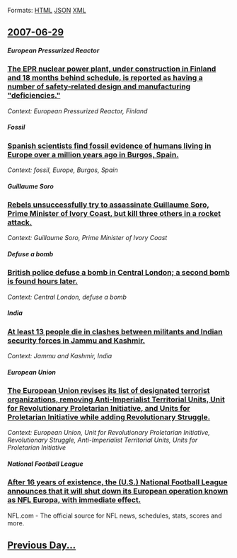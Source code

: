 
Formats: [HTML](2007/06/29/index.html)  [JSON](2007/06/29/index.json)  [XML](2007/06/29/index.xml)  

## [2007-06-29](/news/2007/06/29/index.md)

##### European Pressurized Reactor
### [ The EPR nuclear power plant, under construction in Finland and 18 months behind schedule, is reported as having a number of safety-related design and manufacturing "deficiencies." ](/news/2007/06/29/the-epr-nuclear-power-plant-under-construction-in-finland-and-18-months-behind-schedule-is-reported-as-having-a-number-of-safety-related.md)
_Context: European Pressurized Reactor, Finland_

##### Fossil
### [ Spanish scientists find fossil evidence of humans living in Europe over a million years ago in Burgos, Spain. ](/news/2007/06/29/spanish-scientists-find-fossil-evidence-of-humans-living-in-europe-over-a-million-years-ago-in-burgos-spain.md)
_Context: fossil, Europe, Burgos, Spain_

##### Guillaume Soro
### [ Rebels unsuccessfully try to assassinate Guillaume Soro, Prime Minister of Ivory Coast, but kill three others in a rocket attack. ](/news/2007/06/29/rebels-unsuccessfully-try-to-assassinate-guillaume-soro-prime-minister-of-ivory-coast-but-kill-three-others-in-a-rocket-attack.md)
_Context: Guillaume Soro, Prime Minister of Ivory Coast_

##### Defuse a bomb
### [ British police defuse a bomb in Central London; a second bomb is found hours later. ](/news/2007/06/29/british-police-defuse-a-bomb-in-central-london-a-second-bomb-is-found-hours-later.md)
_Context: Central London, defuse a bomb_

##### India
### [ At least 13 people die in clashes between militants and Indian security forces in Jammu and Kashmir. ](/news/2007/06/29/at-least-13-people-die-in-clashes-between-militants-and-indian-security-forces-in-jammu-and-kashmir.md)
_Context: Jammu and Kashmir, India_

##### European Union
### [ The European Union revises its list of designated terrorist organizations, removing Anti-Imperialist Territorial Units, Unit for Revolutionary Proletarian Initiative, and Units for Proletarian Initiative while adding Revolutionary Struggle. ](/news/2007/06/29/the-european-union-revises-its-list-of-designated-terrorist-organizations-removing-anti-imperialist-territorial-units-unit-for-revolution.md)
_Context: European Union, Unit for Revolutionary Proletarian Initiative, Revolutionary Struggle, Anti-Imperialist Territorial Units, Units for Proletarian Initiative_

##### National Football League
### [ After 16 years of existence, the (U.S.) National Football League announces that it will shut down its European operation known as NFL Europa, with immediate effect. ](/news/2007/06/29/after-16-years-of-existence-the-u-s-national-football-league-announces-that-it-will-shut-down-its-european-operation-known-as-nfl-europ.md)
NFL.com - The official source for NFL news, schedules, stats, scores and more.

## [Previous Day...](/news/2007/06/28/index.md)

